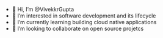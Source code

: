 - 👋 Hi, I’m @VivekkrGupta
- 👀 I’m interested in software development and its lifecycle
- 🌱 I’m currently learning building cloud native applications
- 💞️ I’m looking to collaborate on open source projetcs


<!---
VivekkrGupta/VivekkrGupta is a ✨ special ✨ repository because its `README.md` (this file) appears on your GitHub profile.
You can click the Preview link to take a look at your changes.
--->
